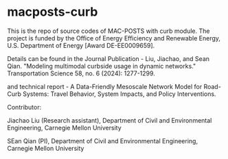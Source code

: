 # macposts-curb

This is the repo of source codes of MAC-POSTS with curb module. The project is funded by the Office of Energy Efficiency and Renewable Energy, U.S. Department of Energy [Award DE-EE0009659].

Details can be found in the Journal Publication - Liu, Jiachao, and Sean Qian. "Modeling multimodal curbside usage in dynamic networks." Transportation Science 58, no. 6 (2024): 1277-1299.

and technical report - A Data-Friendly Mesoscale Network Model for Road-Curb Systems:
Travel Behavior, System Impacts, and Policy Interventions.

Contributor:

Jiachao Liu (Research assistant), Department of Civil and Environmental Engineering, Carnegie Mellon University

SEan Qian (PI), Department of Civil and Environmental Engineering, Carnegie Mellon University